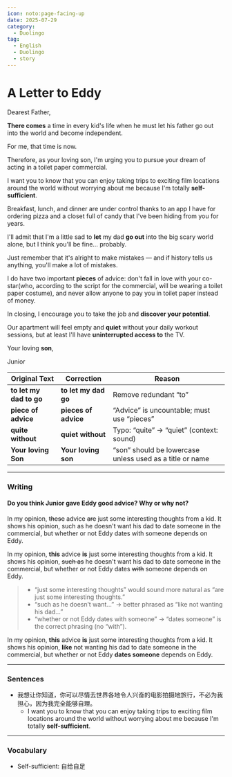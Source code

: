 ```yaml
---
icon: noto:page-facing-up
date: 2025-07-29
category:
  - Duolingo
tag:
  - English
  - Duolingo
  - story
---
```


# A Letter to Eddy

Dearest Father,

**There comes** a time in every kid's life when he must let his father go out into the world and become independent.

For me, that time is now.

Therefore, as your loving son, I'm urging you to pursue your dream of acting in a toilet paper commercial.

I want you to know that you can enjoy taking trips to exciting film locations around the world without worrying about me because I'm totally **self-sufficient**.

Breakfast, lunch, and dinner are under control thanks to an app I have for ordering pizza and a closet full of candy that I've been hiding from you for years.

I'll admit that I'm a little sad to **let** my dad **go out** into the big scary world alone, but I think you'll be fine… probably.

Just remember that it's alright to make mistakes — and if history tells us anything, you'll make a lot of mistakes.

I do have two important **pieces** of advice: don't fall in love with your co-star(who, according to the script for the commercial, will be wearing a toilet paper costume), and never allow anyone to pay you in toilet paper instead of money.

In closing, I encourage you to take the job and **discover your potential**.

Our apartment will feel empty and **quiet** without your daily workout sessions, but at least I'll have **uninterrupted access to** the TV.

Your loving **son**,

Junior

| Original Text           | Correction           | Reason                                                   |
| ----------------------- | -------------------- | -------------------------------------------------------- |
| **to let my dad to go** | **to let my dad go** | Remove redundant “to”                                    |
| **piece of advice**     | **pieces of advice** | “Advice” is uncountable; must use “pieces”               |
| **quite without**       | **quiet without**    | Typo: “quite” → “quiet” (context: sound)                 |
| **Your loving Son**     | **Your loving son**  | “son” should be lowercase unless used as a title or name |

---

### Writing

#### Do you think Junior gave Eddy good advice? Why or why not?

In my opinion, ~~these~~ advice ~~are~~ just some interesting thoughts from a kid. It shows his opinion, such as he doesn't want his dad to date someone in the commercial, but whether or not Eddy dates with someone depends on Eddy.

In my opinion, **this** advice **is** just some interesting thoughts from a kid. It shows his opinion, ~~such as~~ he doesn't want his dad to date someone in the commercial, but whether or not Eddy dates ~~with~~ someone depends on Eddy.

> - “just some interesting thoughts” would sound more natural as “are just some interesting thoughts.”
> - “such as he doesn’t want…” → better phrased as “like not wanting his dad…”
> - “whether or not Eddy dates with someone” → “dates someone” is the correct phrasing (no “with”).

In my opinion, **this** advice **is** just some interesting thoughts from a kid. It shows his opinion, **like** not wanting his dad to date someone in the commercial, but whether or not Eddy **dates someone** depends on Eddy.

---

### Sentences

- 我想让你知道，你可以尽情去世界各地令人兴奋的电影拍摄地旅行，不必为我担心，因为我完全能够自理。
  - I want you to know that you can enjoy taking trips to exciting film locations around the world without worrying about me because I'm totally **self-sufficient**.

---

### Vocabulary

- Self-sufficient: 自给自足
